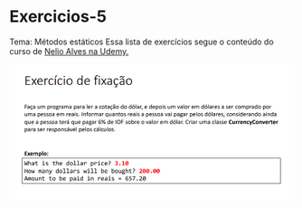 # Exercicios-5
Tema: Métodos estáticos
Essa lista de exercícios segue o conteúdo do curso de [Nelio Alves na Udemy.](https://www.udemy.com/course/java-curso-completo)

<img src="https://github.com/RodolfoGueiros/Exercicios-Java/blob/main/Exercicio-5/Exercicio-5-metodos-estaticos.png">
